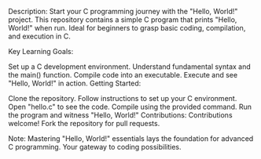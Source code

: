 Description:
Start your C programming journey with the "Hello, World!" project. This repository contains a simple C program that prints "Hello, World!" when run. Ideal for beginners to grasp basic coding, compilation, and execution in C.

Key Learning Goals:

Set up a C development environment.
Understand fundamental syntax and the main() function.
Compile code into an executable.
Execute and see "Hello, World!" in action.
Getting Started:

Clone the repository.
Follow instructions to set up your C environment.
Open "hello.c" to see the code.
Compile using the provided command.
Run the program and witness "Hello, World!"
Contributions:
Contributions welcome! Fork the repository for pull requests.

Note:
Mastering "Hello, World!" essentials lays the foundation for advanced C programming. Your gateway to coding possibilities.
